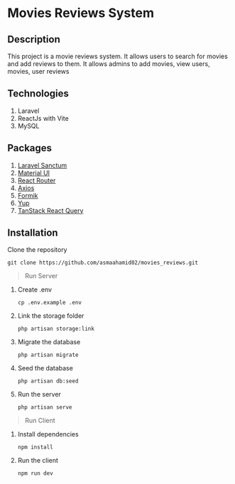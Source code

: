 # Movies Reviews System

## Description

This project is a movie reviews system. It allows users to search for movies and add reviews to them.
It allows admins to add movies, view users, movies, user reviews

## Technologies

1. Laravel
2. ReactJs with Vite
3. MySQL

## Packages

1. [Laravel Sanctum](https://laravel.com/docs/9.x/sanctum)
2. [Material UI](https://mui.com/material-ui/getting-started/overview/)
3. [React Router](https://reactrouter.com/en/main/start/overview)
4. [Axios](https://axios-http.com/docs/intro)
5. [Formik](https://formik.org/docs/overview)
6. [Yup](https://www.npmjs.com/package/yup)
7. [TanStack React Query](https://tanstack.com/query/v3/docs/react/overview)

## Installation

Clone the repository

```
git clone https://github.com/asmaahamid02/movies_reviews.git
```

> Run Server

1. Create .env
   ```
   cp .env.example .env
   ```
2. Link the storage folder
   ```
   php artisan storage:link
   ```
3. Migrate the database
   ```
   php artisan migrate
   ```
4. Seed the database
   ```
   php artisan db:seed
   ```
5. Run the server
   ```
   php artisan serve
   ```

> Run Client

1. Install dependencies

   ```
   npm install
   ```

2. Run the client
   ```
   npm run dev
   ```
